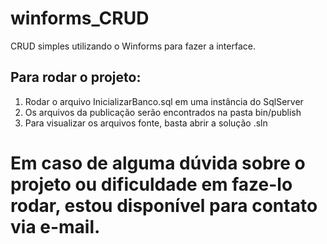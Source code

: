 # winforms_CRUD
CRUD simples utilizando o Winforms para fazer a interface.

## Para rodar o projeto:
1. Rodar o arquivo InicializarBanco.sql em uma instância do SqlServer
2. Os arquivos da publicação serão encontrados na pasta bin/publish
3. Para visualizar os arquivos fonte, basta abrir a solução .sln

# Em caso de alguma dúvida sobre o projeto ou dificuldade em faze-lo rodar, estou disponível para contato via e-mail.



